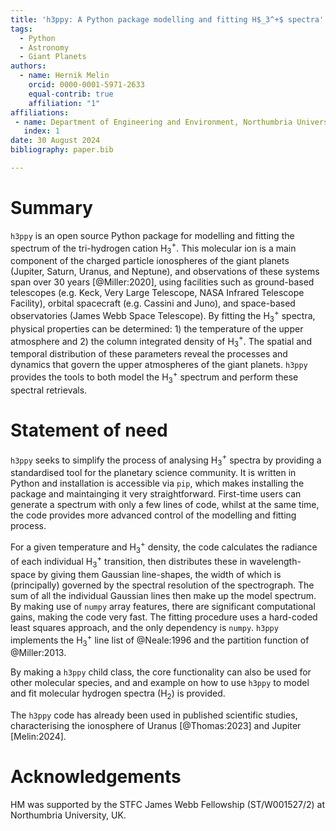 ```yaml
---
title: 'h3ppy: A Python package modelling and fitting H$_3^+$ spectra'
tags:
  - Python
  - Astronomy
  - Giant Planets
authors:
  - name: Hernik Melin
    orcid: 0000-0001-5971-2633
    equal-contrib: true
    affiliation: "1" 
affiliations:
 - name: Department of Engineering and Environment, Northumbria University, UK
   index: 1
date: 30 August 2024
bibliography: paper.bib

---
```


# Summary

`h3ppy` is an open source Python package for modelling and fitting the spectrum of the tri-hydrogen cation H$_3^+$. This molecular ion is a main component of the charged particle ionospheres of the giant planets (Jupiter, Saturn, Uranus, and Neptune), and observations of these systems span over 30 years [@Miller:2020], using facilities such as ground-based telescopes (e.g. Keck, Very Large Telescope, NASA Infrared Telescope Facility), orbital spacecraft (e.g. Cassini and Juno), and space-based observatories (James Webb Space Telescope). By fitting the H$_3^+$ spectra, physical properties can be determined: 1) the temperature of the upper atmosphere and 2) the column integrated density of H$_3^+$. The spatial and temporal distribution of these parameters reveal the processes and dynamics that govern the upper atmospheres of the giant planets. `h3ppy` provides the tools to both model the H$_3^+$ spectrum and perform these spectral retrievals. 

# Statement of need

`h3ppy` seeks to simplify the process of analysing H$_3^+$ spectra by providing a standardised tool for the planetary science community. It is written in Python and installation is accessible via `pip`, which makes installing the package and maintainging it very straightforward. First-time users can generate a spectrum with only a few lines of code, whilst at the same time, the code provides more advanced control of the modelling and fitting process. 

For a given temperature and H$_3^+$ density, the code calculates the radiance of each individual H$_3^+$ transition, then distributes these in wavelength-space by giving them Gaussian line-shapes, the width of which is (principally) governed by the spectral resolution of the spectrograph. The sum of all the individual Gaussian lines then make up the model spectrum. By making use of `numpy` array features, there are significant computational gains, making the code very fast. The fitting procedure uses a hard-coded least squares approach, and the only dependency is `numpy`. `h3ppy` implements the H$_3^+$ line list of @Neale:1996 and the partition function of @Miller:2013. 

By making a `h3ppy` child class, the core functionality can also be used for other molecular species, and and example on how to use `h3ppy` to model and fit molecular hydrogen spectra (H$_2$) is provided. 

The `h3ppy` code has already been used in published scientific studies, characterising the ionosphere of Uranus [@Thomas:2023] and Jupiter [Melin:2024]. 

# Acknowledgements

HM was supported by the STFC James Webb Fellowship (ST/W001527/2) at Northumbria University, UK. 